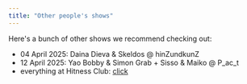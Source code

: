 ```yaml
---
title: "Other people's shows"
---
```


Here's a bunch of other shows we recommend checking out:

- 04 April 2025: Daina Dieva & Skeldos @ hinZundkunZ
- 12 April 2025: Yao Bobby & Simon Grab + Sisso & Maiko @ P_ac_t
- everything at Hitness Club: [click](https://hitness.club/events)
